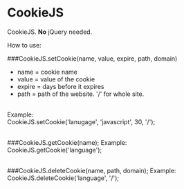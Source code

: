 CookieJS
========

CookieJS. **No** jQuery needed.

How to use:


###CookieJS.setCookie(name, value, expire, path, domain)
* name = cookie name
* value = value of the cookie
* expire = days before it expires
* path = path of the website. '/' for whole site.
<br />
Example:<br />
CookieJS.setCookie('lanugage', 'javascript', 30, '/');
<br /><br />

###CookieJS.getCookie(name);
Example:<br />
CookieJS.getCookie('language');
<br /><br />

###CookieJS.deleteCookie(name, path, domain);
Example:<br />
CookieJS.deleteCookie('language', '/');